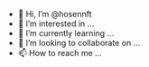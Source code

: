 - 👋 Hi, I’m @hosennft
- 👀 I’m interested in ...
- 🌱 I’m currently learning ...
- 💞️ I’m looking to collaborate on ...
- 📫 How to reach me ...

<!---
hosennft/hosennft is a ✨ special ✨ repository because its `README.md` (this file) appears on your GitHub profile.
You can click the Preview link to take a look at your changes.
--->
